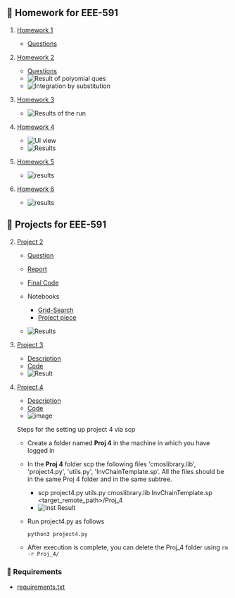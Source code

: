 ## :notebook: Homework for EEE-591

1. [Homework 1](./hw1/)
    - [Questions](./hw1/hw1_root.pdf)

2. [Homework 2](./hw2/)
    - [Questions](./hw2/hw2_pi.pdf)
    - ![Result of polyomial ques](./hw2/Poly.png)
    - ![Integration by substitution](./hw2/hw2_pi_substitution.jpeg)

3. [Homework 3](./hw3/)
    - ![Results of the run](./hw3/HW3-results.PNG)

4. [Homework 4](./hw4/)
    - ![UI view](./hw4/UI.png)
    - ![Results](./hw4/Plot.png)

5. [Homework 5](./hw5/)
    - ![results](./hw5/hw5-results.PNG)
6. [Homework 6](./hw6/)
    - ![results](./hw6/hw6.PNG)
## :blue_book: Projects for EEE-591

2. [Project 2](./proj2/)
    - [Question](./proj2/Project_minevsrock.pdf)
    - [Report](./proj2/proj2.pdf)
    - [Final Code](./proj2/proj2.py)
    - Notebooks
      - [Grid-Search](./proj2/Grid_Search.ipynb)
      - [Project piece](./proj2/Project-2.ipynb)
    
    - ![Results](./proj2/Accuracy_to_components.png)

3. [Project 3](./proj3/)
    - [Description](./proj3/DiodeNonlinear_v5c.pdf)
    - [Code](./proj3/proj3.py)
    - ![Result](./proj3/result.png)

4. [Project 4](./proj4/)
    - [Description](./proj4/Project%204.pdf)
    - [Code](./proj4/project4.py)
    - ![image](https://github.com/codlocker/EEE591-Homework/assets/12949012/94beba5d-ed1e-4af7-8942-244fb7b4004c)



    Steps for the setting up project 4 via scp

    - Create a folder named **Proj 4** in the machine in which you have logged in
    - In the **Proj 4** folder scp the following files 'cmoslibrary.lib', 'project4.py', 'utils.py', 'InvChainTemplate.sp'. All the files should be in the same Proj 4 folder and in the same subtree.
      - scp project4.py utils.py cmoslibrary.lib InvChainTemplate.sp <target_remote_path>/Proj_4
      - ![Inst Result](./proj4_inst.PNG)
    - Run project4.py as follows
        
        ```python3 project4.py```
    - After execution is complete, you can delete the Proj_4 folder using 
        ```rm -r Proj_4/```

### :snake: Requirements

- [requirements.txt](./requirements.txt)
